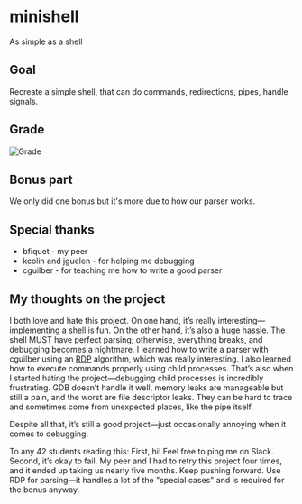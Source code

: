 # minishell

As simple as a shell

## Goal

Recreate a simple shell, that can do commands, redirections, pipes, handle signals.

## Grade

![Grade](https://img.shields.io/badge/Grade-101-darkgreen)

## Bonus part

We only did one bonus but it's more due to how our parser works.

## Special thanks

- bfiquet - my peer
- kcolin and jguelen - for helping me debugging
- cguilber - for teaching me how to write a good parser

## My thoughts on the project

I both love and hate this project. On one hand, it’s really interesting—implementing a shell is fun. On the other hand, it’s also a huge hassle. The shell MUST have perfect parsing; otherwise, everything breaks, and debugging becomes a nightmare.
I learned how to write a parser with cguilber using an [RDP](https://en.wikipedia.org/wiki/Recursive_descent_parser) algorithm, which was really interesting. I also learned how to execute commands properly using child processes. That’s also when I started hating the project—debugging child processes is incredibly frustrating. GDB doesn’t handle it well, memory leaks are manageable but still a pain, and the worst are file descriptor leaks. They can be hard to trace and sometimes come from unexpected places, like the pipe itself.

Despite all that, it’s still a good project—just occasionally annoying when it comes to debugging.

To any 42 students reading this:
First, hi! Feel free to ping me on Slack.
Second, it’s okay to fail. My peer and I had to retry this project four times, and it ended up taking us nearly five months. Keep pushing forward. Use RDP for parsing—it handles a lot of the "special cases" and is required for the bonus anyway.
